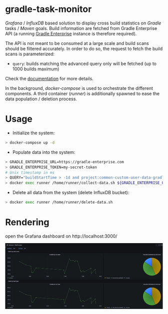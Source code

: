# gradle-task-monitor

_Grafana_ / _InfluxDB_ based solution to display cross build statistics on _Gradle_ tasks / _Maven_ goals.
Build information are fetched from Gradle Enterprise API (a running [Gradle Enterprise](https://gradle.com/) instance is therefore required).

The API is not meant to be consumed at a large scale and build scans should be filtered accurately. 
In order to do so, the request to fetch the build scans is parameterized:
- `query`: builds matching the advanced query only will be fetched (up to 1000 builds maximum)

Check the [documentation](https://docs.gradle.com/enterprise/api-manual/ref/2023.3.html) for more details.

In the background, _docker-compose_ is used to orchestrate the different components.
A third container (_runner_) is additionally spawned to ease the data population / deletion process.

# Usage

- Initialize the system:
```bash
> docker-compose up -d
```

- Populate data into the system:

```bash
> GRADLE_ENTERPRISE_URL=https://gradle-enterprise.com
> GRADLE_ENTERPRISE_TOKEN=my-secret-token
# Unix timestamp in ms
> QUERY="buildStartTime > -1d and project:common-custom-user-data-gradle-plugin"
> docker exec runner /home/runner/collect-data.sh ${GRADLE_ENTERPRISE_URL} ${GRADLE_ENTERPRISE_TOKEN} ${QUERY}
```

- Delete all data from the system (delete InfluxDB bucket):
```bash
> docker exec runner /home/runner/delete-data.sh
```

# Rendering

open the Grafana dashboard on http://localhost:3000/

![img](img/grafana-dashboard.png)
